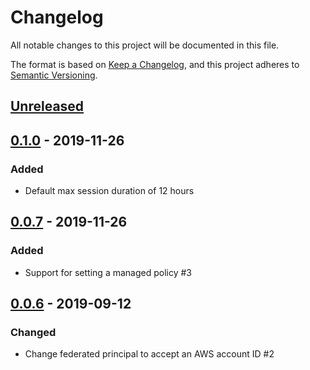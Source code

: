 # Changelog
All notable changes to this project will be documented in this file.

The format is based on [Keep a Changelog](https://keepachangelog.com/en/1.0.0/),
and this project adheres to [Semantic Versioning](https://semver.org/spec/v2.0.0.html).

## [Unreleased]

## [0.1.0] - 2019-11-26
### Added
* Default max session duration of 12 hours

## [0.0.7] - 2019-11-26
### Added
* Support for setting a managed policy #3

## [0.0.6] - 2019-09-12
### Changed
* Change federated principal to accept an AWS account ID #2

[Unreleased]: https://github.com/mozilla-iam/mozfederatedpolicybuilder/compare/v0.1.0...HEAD
[0.1.0]: https://github.com/mozilla-iam/mozfederatedpolicybuilder/compare/v0.0.7...v0.1.0
[0.0.7]: https://github.com/mozilla-iam/mozfederatedpolicybuilder/compare/v0.0.6...v0.0.7
[0.0.6]: https://github.com/mozilla-iam/mozfederatedpolicybuilder/releases/tag/v0.0.6